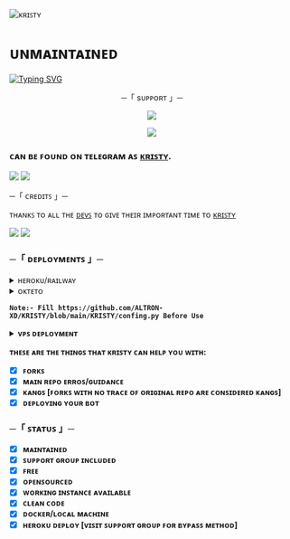 ![ᴋʀɪꜱᴛʏ](https://te.legra.ph/file/9347b1310e8e08f4313cd.jpg)
# ᴜɴᴍᴀɪɴᴛᴀɪɴᴇᴅ

[![Typing SVG](https://readme-typing-svg.herokuapp.com/?lines=WELCOME+TO+KRISTY+AN+ADVANCE+BOT)](https://github.com/ALTRON-XD/KRISTY)

<p align="center">
    ─「 sᴜᴩᴩᴏʀᴛ 」─
</p>

</h3>
<p align="center">
<a href="https://telegram.me/KRISTY_AF"><img src="https://img.shields.io/badge/-Support%20Group-blue.svg?style=for-the-badge&logo=Telegram"></a>
</p>
<p align="center">
<a href="https://telegram.me/KRISTY_MF"><img src="https://img.shields.io/badge/-Support%20Channel-blue.svg?style=for-the-badge&logo=Telegram"></a>
</p>

### ᴄᴀɴ ʙᴇ ꜰᴏᴜɴᴅ ᴏɴ ᴛᴇʟᴇɢʀᴀᴍ ᴀꜱ [ᴋʀɪꜱᴛʏ](https://t.me/miss_kristy_bot).

<img src="https://user-images.githubusercontent.com/73097560/115834477-dbab4500-a447-11eb-908a-139a6edaec5c.gif"> <img src="https://user-images.githubusercontent.com/73097560/115834477-dbab4500-a447-11eb-908a-139a6edaec5c.gif">




─「 ᴄʀᴇᴅɪᴛꜱ 」─ 


ᴛʜᴀɴᴋꜱ ᴛᴏ ᴀʟʟ ᴛʜᴇ [ᴅᴇᴠꜱ](https://t.me/Kristy_Mf/16) ᴛᴏ ɢɪᴠᴇ ᴛʜᴇɪʀ ɪᴍᴘᴏʀᴛᴀɴᴛ ᴛɪᴍᴇ ᴛᴏ [ᴋʀɪꜱᴛʏ](https://t.me/MISS_KRISTY_BOT)


<img src="https://user-images.githubusercontent.com/73097560/115834477-dbab4500-a447-11eb-908a-139a6edaec5c.gif"> <img src="https://user-images.githubusercontent.com/73097560/115834477-dbab4500-a447-11eb-908a-139a6edaec5c.gif">

###      ─「 ᴅᴇᴘʟᴏʏᴍᴇɴᴛꜱ 」─

<details>
	<summary>ʜᴇʀᴏᴋᴜ/ʀᴀɪʟᴡᴀʏ</summary>
	<br>
	<b>
ᴛʜᴇ ᴇᴀꜱɪᴇꜱᴛ ᴡᴀʏ ᴛᴏ ᴅᴇᴘʟᴏʏ ᴛʜɪꜱ ʙᴏᴛ ɪꜱ ᴠɪᴀ ʜᴇʀᴏᴋᴜ.
		ɪɴ ᴏʀᴅᴇʀ ᴛᴏ ᴅᴇᴘʟᴏʏ, ʏᴏᴜ ᴊᴜꜱᴛ ʜᴀᴠᴇ ꜰɪʟʟ ᴛʜᴇ ɴᴇᴄᴇꜱꜱᴀʀʏ ᴇɴᴠɪʀᴏɴᴍᴇɴᴛ ᴠᴀʀɪᴀʙʟᴇꜱ ᴀɴᴅ ᴅᴏɴᴇ!</b>
	
  <h1>
    <p align="center">
        <a href="https://deploy-btn.vercel.app/">
            <img src="https://www.herokucdn.com/deploy/button.svg" alt="Deploy">
        </a>
</h1>
</details> 






<details>
	<summary>ᴏᴋᴛᴇᴛᴏ</summary>
	<br>
	<b>
ᴄʟɪᴄᴋ ᴏɴ ᴛʜᴇ ʙᴜᴛᴛᴏɴ ᴛᴏ ᴅᴇᴘʟᴏʏ ᴛᴏ ᴏᴋᴛᴇᴛᴏ.
	
  <h1>
    <p align="center">
        <a href="https://cloud.okteto.com/deploy?repository=https://github.com/ALTRON-XD/KRISTY">
            <img src="https://img.shields.io/badge/Deploy%20On%20Okteto-informational?style=for-the-badge&logo=Okteto" alt="Deploy">
        </a>
</h1>
</details> 

	Note:- Fill https://github.com/ALTRON-XD/KRISTY/blob/main/KRISTY/confing.py Before Use
	
<details>
	<summary> ᴠᴘꜱ ᴅᴇᴘʟᴏʏᴍᴇɴᴛ </summary>

`sudo apt-get update -y && apt-get upgrade -y`

`sudo apt-get -y install git`
	
`sudo pip3 install -U pip`

`git clone https://github.com/ALTRON-XD/KRISTY && cd KRISTY`

`pip3 install --upgrade pip setuptools`

`pip3 install -U -r requirements.txt`

`sudo apt install tmux && tmux`

`python3 -m KRISTY`
	
HERE YOU GO KRISTY IS DEPLOYED🥀

</details> 




ᴛʜᴇꜱᴇ ᴀʀᴇ ᴛʜᴇ ᴛʜɪɴɢꜱ ᴛʜᴀᴛ ᴋʀɪꜱᴛʏ ᴄᴀɴ ʜᴇʟᴘ ʏᴏᴜ ᴡɪᴛʜ:

+ [x] ꜰᴏʀᴋꜱ
+ [x] ᴍᴀɪɴ ʀᴇᴘᴏ ᴇʀʀᴏꜱ/ɢᴜɪᴅᴀɴᴄᴇ
+ [x] ᴋᴀɴɢꜱ [ꜰᴏʀᴋꜱ ᴡɪᴛʜ ɴᴏ ᴛʀᴀᴄᴇ ᴏꜰ ᴏʀɪɢɪɴᴀʟ ʀᴇᴘᴏ ᴀʀᴇ ᴄᴏɴꜱɪᴅᴇʀᴇᴅ ᴋᴀɴɢꜱ]
+ [x] ᴅᴇᴘʟᴏʏɪɴɢ ʏᴏᴜʀ ʙᴏᴛ	
	
###      ─「 ꜱᴛᴀᴛᴜꜱ 」─

+ [x] ᴍᴀɪɴᴛᴀɪɴᴇᴅ
+ [x] ꜱᴜᴘᴘᴏʀᴛ ɢʀᴏᴜᴘ ɪɴᴄʟᴜᴅᴇᴅ
+ [x] ꜰʀᴇᴇ
+ [x] ᴏᴘᴇɴꜱᴏᴜʀᴄᴇᴅ
+ [x] ᴡᴏʀᴋɪɴɢ ɪɴꜱᴛᴀɴᴄᴇ ᴀᴠᴀɪʟᴀʙʟᴇ
+ [x] ᴄʟᴇᴀɴ ᴄᴏᴅᴇ
+ [x] ᴅᴏᴄᴋᴇʀ/ʟᴏᴄᴀʟ ᴍᴀᴄʜɪɴᴇ
+ [x] ʜᴇʀᴏᴋᴜ ᴅᴇᴘʟᴏʏ [ᴠɪꜱɪᴛ ꜱᴜᴘᴘᴏʀᴛ ɢʀᴏᴜᴘ ꜰᴏʀ ʙʏᴘᴀꜱꜱ ᴍᴇᴛʜᴏᴅ]
